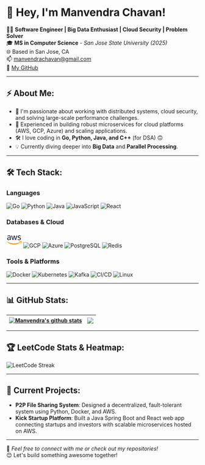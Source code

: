 
# 👋 Hey, I'm **Manvendra Chavan**!

👨‍💻 **Software Engineer | Big Data Enthusiast | Cloud Security | Problem Solver**  
🎓 **MS in Computer Science** - *San Jose State University (2025)*  
🌐 Based in San Jose, CA  
📫 [manvendrachavan@gmail.com](mailto:manvendrachavan@gmail.com)  
🔗 [My GitHub](https://github.com/manvendra777)

---

## ⚡ **About Me:**

- 🌟 I'm passionate about working with distributed systems, cloud security, and solving large-scale performance challenges.  
- 🚀 Experienced in building robust microservices for cloud platforms (AWS, GCP, Azure) and scaling applications.  
- 🛠️ I love coding in **Go, Python, Java, and C++** (for DSA) 🙃
- 💡 Currently diving deeper into **Big Data** and **Parallel Processing**.

---

## 🛠️ **Tech Stack:**

### Languages
<p align="left">
<img src="https://cdn.jsdelivr.net/gh/devicons/devicon/icons/go/go-original.svg" alt="Go" width="40" height="40"/>
<img src="https://cdn.jsdelivr.net/gh/devicons/devicon/icons/python/python-original.svg" alt="Python" width="40" height="40"/>
<img src="https://cdn.jsdelivr.net/gh/devicons/devicon/icons/java/java-original.svg" alt="Java" width="40" height="40"/>
<img src="https://cdn.jsdelivr.net/gh/devicons/devicon/icons/javascript/javascript-original.svg" alt="JavaScript" width="40" height="40"/>
<img src="https://cdn.jsdelivr.net/gh/devicons/devicon/icons/react/react-original.svg" alt="React" width="40" height="40"/>
</p>

### Databases & Cloud
<p align="left">
<img src="https://github.com/devicons/devicon/blob/v2.16.0/icons/amazonwebservices/amazonwebservices-original-wordmark.svg" alt="AWS" width="40" height="40"/>
<img src="https://cdn.jsdelivr.net/gh/devicons/devicon/icons/googlecloud/googlecloud-original.svg" alt="GCP" width="40" height="40"/>
<img src="https://cdn.jsdelivr.net/gh/devicons/devicon/icons/azure/azure-original.svg" alt="Azure" width="40" height="40"/>
<img src="https://cdn.jsdelivr.net/gh/devicons/devicon/icons/postgresql/postgresql-original.svg" alt="PostgreSQL" width="40" height="40"/>
<img src="https://cdn.jsdelivr.net/gh/devicons/devicon/icons/redis/redis-original.svg" alt="Redis" width="40" height="40"/>
</p>

### Tools & Platforms
<p align="left">
<img src="https://cdn.jsdelivr.net/gh/devicons/devicon/icons/docker/docker-original.svg" alt="Docker" width="40" height="40"/>
<img src="https://cdn.jsdelivr.net/gh/devicons/devicon/icons/kubernetes/kubernetes-plain.svg" alt="Kubernetes" width="40" height="40"/>
<img src="https://cdn.jsdelivr.net/gh/devicons/devicon/icons/apachekafka/apachekafka-original.svg" alt="Kafka" width="40" height="40"/>
<img src="https://cdn.jsdelivr.net/gh/devicons/devicon/icons/github/github-original.svg" alt="CI/CD" width="40" height="40"/>
<img src="https://cdn.jsdelivr.net/gh/devicons/devicon/icons/linux/linux-original.svg" alt="Linux" width="40" height="40"/>
</p>

---

## 📊 **GitHub Stats:**

| <a href="https://github.com/anuraghazra/github-readme-stats"><img align="center" src="https://github-readme-stats.vercel.app/api?username=manvendra777&show_icons=true&include_all_commits=true&theme=buefy&hide_border=true" alt="Manvendra's github stats" /></a> | <a href="https://github.com/anuraghazra/github-readme-stats"><img align="center" src="https://github-readme-stats.vercel.app/api/top-langs/?username=manvendra777&layout=compact&theme=buefy&hide_border=true" /></a> |
| ------------- | ------------- |


---

## 🏆 **LeetCode Stats & Heatmap**:

![LeetCode Streak](https://leetcard.jacoblin.cool/?username=manvendra777&theme=light&ext=heatmap)
  
---

## 🚀 **Current Projects:**

- **P2P File Sharing System**: Designed a decentralized, fault-tolerant system using Python, Docker, and AWS.
- **Kick Startup Platform**: Built a Java Spring Boot and React web app connecting startups and investors with scalable microservices hosted on AWS.

---

🌟 *Feel free to connect with me or check out my repositories!*  
😊 Let's build something awesome together!
